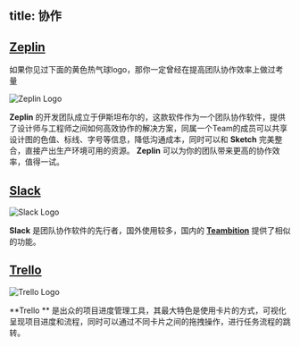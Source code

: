 title: 协作
---

## [Zeplin](https://zeplin.io/)

如果你见过下面的黄色热气球logo，那你一定曾经在提高团队协作效率上做过考量

![Zeplin Logo](../../img/zeplin.jpg)

**Zeplin** 的开发团队成立于伊斯坦布尔的，这款软件作为一个团队协作软件，提供了设计师与工程师之间如何高效协作的解决方案，同属一个Team的成员可以共享设计图的色值、标线、字号等信息，降低沟通成本，同时可以和 **Sketch** 完美整合，直接产出生产环境可用的资源。 **Zeplin** 可以为你的团队带来更高的协作效率，值得一试。

## [Slack](https://slack.com/)

![Slack Logo](../../img/slack.png)

**Slack** 是团队协作软件的先行者，国外使用较多，国内的 [**Teambition**](https://www.teambition.com/) 提供了相似的功能。

## [Trello](https://trello.com/)

![Trello Logo](../../img/trello.png)

**Trello ** 是出众的项目进度管理工具，其最大特色是使用卡片的方式，可视化呈现项目进度和流程，同时可以通过不同卡片之间的拖拽操作，进行任务流程的跳转。